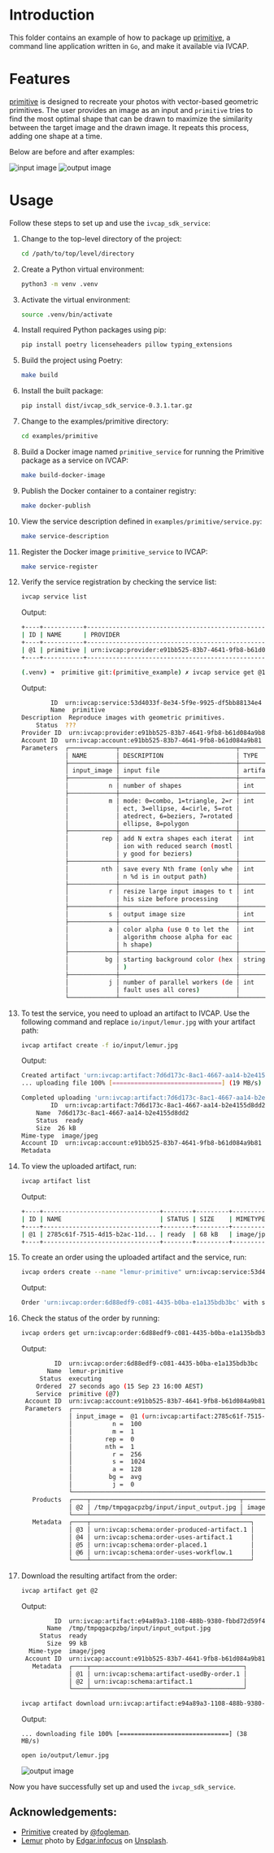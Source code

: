 <!--
Copyright (c) 2023 Commonwealth Scientific and Industrial Research Organisation (CSIRO). All rights reserved.
Use of this source code is governed by a BSD-style license that can be
found in the LICENSE file. See the AUTHORS file for names of contributors.
-->
# Introduction
This folder contains an example of how to package up [primitive](https://github.com/fogleman/primitive), a command line application written in `Go`, and make it available via IVCAP.

# Features 
[primitive](https://github.com/fogleman/primitive) is designed to recreate your photos with vector-based geometric primitives. The user provides an image as an input and `primitive` tries to find the most optimal shape that can be drawn to maximize the similarity between the target image and the drawn image. It repeats this process, adding one shape at a time.

Below are before and after examples:

![input image](io/input/lemur.jpg)
![output image](io/output/lemur.jpg)

# Usage

Follow these steps to set up and use the `ivcap_sdk_service`:

1. Change to the top-level directory of the project:

   ```bash
   cd /path/to/top/level/directory
   ```

2. Create a Python virtual environment:

   ```bash
   python3 -m venv .venv
   ```

3. Activate the virtual environment:

   ```bash
   source .venv/bin/activate
   ```

4. Install required Python packages using pip:

   ```bash
   pip install poetry licenseheaders pillow typing_extensions
   ```

5. Build the project using Poetry:

   ```bash
   make build
   ```

6. Install the built package:

   ```bash
   pip install dist/ivcap_sdk_service-0.3.1.tar.gz
   ```

7. Change to the examples/primitive directory:

   ```bash
   cd examples/primitive
   ```

8. Build a Docker image named `primitive_service` for running the Primitive package as a service on IVCAP:

   ```bash
   make build-docker-image
   ```

9. Publish the Docker container to a container registry:

   ```bash
   make docker-publish
   ```

10. View the service description defined in `examples/primitive/service.py`:

    ```bash
    make service-description
    ```

11. Register the Docker image `primitive_service` to IVCAP:

    ```bash
    make service-register
    ```

12. Verify the service registration by checking the service list:

    ```bash
    ivcap service list
    ```

    Output:

    ```bash                                                                                
    +----+-----------+---------------------------------------------------------+
    | ID | NAME      | PROVIDER                                                |
    +----+-----------+---------------------------------------------------------+
    | @1 | primitive | urn:ivcap:provider:e91bb525-83b7-4641-9fb8-b61d084a9b81 |
    +----+-----------+---------------------------------------------------------+
    ```

    ```bash
    (.venv) ➜  primitive git:(primitive_example) ✗ ivcap service get @1
    ```

    Output:
    ```bash
            ID  urn:ivcap:service:53d4033f-8e34-5f9e-9925-df5bb88134e4                
            Name  primitive                                                             
    Description  Reproduce images with geometric primitives.                           
        Status  ???                                                                   
    Provider ID  urn:ivcap:provider:e91bb525-83b7-4641-9fb8-b61d084a9b81               
    Account ID  urn:ivcap:account:e91bb525-83b7-4641-9fb8-b61d084a9b81                
    Parameters  ┌─────────────┬────────────────────────────────┬──────────┬─────────┐ 
                │ NAME        │ DESCRIPTION                    │ TYPE     │ DEFAULT │ 
                ├─────────────┼────────────────────────────────┼──────────┼─────────┤ 
                │ input_image │ input file                     │ artifact │ ???     │ 
                ├─────────────┼────────────────────────────────┼──────────┼─────────┤ 
                │           n │ number of shapes               │ int      │ 100     │ 
                ├─────────────┼────────────────────────────────┼──────────┼─────────┤ 
                │           m │ mode: 0=combo, 1=triangle, 2=r │ int      │ 1       │ 
                │             │ ect, 3=ellipse, 4=cirle, 5=rot │          │         │ 
                │             │ atedrect, 6=beziers, 7=rotated │          │         │ 
                │             │ ellipse, 8=polygon             │          │         │ 
                ├─────────────┼────────────────────────────────┼──────────┼─────────┤ 
                │         rep │ add N extra shapes each iterat │ int      │ 0       │ 
                │             │ ion with reduced search (mostl │          │         │ 
                │             │ y good for beziers)            │          │         │ 
                ├─────────────┼────────────────────────────────┼──────────┼─────────┤ 
                │         nth │ save every Nth frame (only whe │ int      │ 1       │ 
                │             │ n %d is in output path)        │          │         │ 
                ├─────────────┼────────────────────────────────┼──────────┼─────────┤ 
                │           r │ resize large input images to t │ int      │ 256     │ 
                │             │ his size before processing     │          │         │ 
                ├─────────────┼────────────────────────────────┼──────────┼─────────┤ 
                │           s │ output image size              │ int      │ 1024    │ 
                ├─────────────┼────────────────────────────────┼──────────┼─────────┤ 
                │           a │ color alpha (use 0 to let the  │ int      │ 128     │ 
                │             │ algorithm choose alpha for eac │          │         │ 
                │             │ h shape)                       │          │         │ 
                ├─────────────┼────────────────────────────────┼──────────┼─────────┤ 
                │          bg │ starting background color (hex │ string   │ avg     │ 
                │             │ )                              │          │         │ 
                ├─────────────┼────────────────────────────────┼──────────┼─────────┤ 
                │           j │ number of parallel workers (de │ int      │ 0       │ 
                │             │ fault uses all cores)          │          │         │ 
                └─────────────┴────────────────────────────────┴──────────┴─────────┘ 
    ```    

13. To test the service, you need to upload an artifact to IVCAP. Use the following command and replace `io/input/lemur.jpg` with your artifact path:

    ```bash
    ivcap artifact create -f io/input/lemur.jpg
    ```

    Output:
    ```bash
    Created artifact 'urn:ivcap:artifact:7d6d173c-8ac1-4667-aa14-b2e4155d8dd2'
    ... uploading file 100% [==============================] (19 MB/s)
    
    Completed uploading 'urn:ivcap:artifact:7d6d173c-8ac1-4667-aa14-b2e4155d8dd2'
            ID  urn:ivcap:artifact:7d6d173c-8ac1-4667-aa14-b2e4155d8dd2 
        Name  7d6d173c-8ac1-4667-aa14-b2e4155d8dd2                    
        Status  ready                                                   
        Size  26 kB                                                   
    Mime-type  image/jpeg                                              
    Account ID  urn:ivcap:account:e91bb525-83b7-4641-9fb8-b61d084a9b81  
    Metadata   
    ```    

14. To view the uploaded artifact, run:

    ```bash
    ivcap artifact list
    ```

    Output:
    ```bash
    +----+--------------------------------+--------+---------+------------+
    | ID | NAME                           | STATUS | SIZE    | MIMETYPE   |
    +----+--------------------------------+--------+---------+------------+
    | @1 | 2785c61f-7515-4d15-b2ac-11d... | ready  | 68 kB   | image/jpeg |
    +----+--------------------------------+--------+---------+------------+    
    ```

15. To create an order using the uploaded artifact and the service, run:

    ```bash
    ivcap orders create --name "lemur-primitive" urn:ivcap:service:53d4033f-8e34-5f9e-9925-df5bb88134e4 input_image=urn:ivcap:artifact:2785c61f-7515-4d15-b2ac-11d5dee857aa n=100
    ```

    Output:
    ```bash
    Order 'urn:ivcap:order:6d88edf9-c081-4435-b0ba-e1a135bdb3bc' with status 'pending' submitted.    
    ```    

16. Check the status of the order by running:

    ```bash
    ivcap orders get urn:ivcap:order:6d88edf9-c081-4435-b0ba-e1a135bdb3bc
    ```

    Output:
    ```bash
             ID  urn:ivcap:order:6d88edf9-c081-4435-b0ba-e1a135bdb3bc                            
           Name  lemur-primitive                                                                 
         Status  executing                                                                       
        Ordered  27 seconds ago (15 Sep 23 16:00 AEST)                                           
        Service  primitive (@7)                                                                  
     Account ID  urn:ivcap:account:e91bb525-83b7-4641-9fb8-b61d084a9b81                          
     Parameters  ┌─────────────────────────────────────────────────────────────────────────────┐ 
                 │ input_image =  @1 (urn:ivcap:artifact:2785c61f-7515-4d15-b2ac-11d5dee857aa) │ 
                 │           n =  100                                                          │ 
                 │           m =  1                                                            │ 
                 │         rep =  0                                                            │ 
                 │         nth =  1                                                            │ 
                 │           r =  256                                                          │ 
                 │           s =  1024                                                         │ 
                 │           a =  128                                                          │ 
                 │          bg =  avg                                                          │ 
                 │           j =  0                                                            │ 
                 └─────────────────────────────────────────────────────────────────────────────┘ 
       Products  ┌────┬─────────────────────────────────────────┬────────────┐                   
                 │ @2 │ /tmp/tmpqgacpzbg/input/input_output.jpg │ image/jpeg │                   
                 └────┴─────────────────────────────────────────┴────────────┘                   
       Metadata  ┌────┬────────────────────────────────────────────┐                             
                 │ @3 │ urn:ivcap:schema:order-produced-artifact.1 │                             
                 │ @4 │ urn:ivcap:schema:order-uses-artifact.1     │                             
                 │ @5 │ urn:ivcap:schema:order-placed.1            │                             
                 │ @6 │ urn:ivcap:schema:order-uses-workflow.1     │                             
                 └────┴────────────────────────────────────────────┘        
    ```

17. Download the resulting artifact from the order:

    ```bash
    ivcap artifact get @2
    ```

    Output:
    ```bash
             ID  urn:ivcap:artifact:e94a89a3-1108-488b-9380-fbbd72d59f49 
           Name  /tmp/tmpqgacpzbg/input/input_output.jpg                 
         Status  ready                                                   
           Size  99 kB                                                   
      Mime-type  image/jpeg                                              
     Account ID  urn:ivcap:account:e91bb525-83b7-4641-9fb8-b61d084a9b81  
       Metadata  ┌────┬──────────────────────────────────────────┐       
                 │ @1 │ urn:ivcap:schema:artifact-usedBy-order.1 │       
                 │ @2 │ urn:ivcap:schema:artifact.1              │       
                 └────┴──────────────────────────────────────────┘      
    ```    

    ```bash
    ivcap artifact download urn:ivcap:artifact:e94a89a3-1108-488b-9380-fbbd72d59f49 -f io/output/lemur.jpg
    ```

    Output:
    ```
    ... downloading file 100% [==============================] (38 MB/s)       
    ```

    ```bash
    open io/output/lemur.jpg
    ```
    ![output image](io/output/lemur.jpg)    

Now you have successfully set up and used the `ivcap_sdk_service`.

## Acknowledgements:
- [Primitive](https://github.com/fogleman/primitive) created by [@fogleman](https://github.com/fogleman).
- [Lemur](app/input/lemur.jpg) photo by <a href="https://unsplash.com/@edgar_infocus?utm_source=unsplash&utm_medium=referral&utm_content=creditCopyText">Edgar.infocus</a> on <a href="https://unsplash.com/photos/a-close-up-of-a-small-animal-with-orange-eyes-R1nQaXqYMus?utm_source=unsplash&utm_medium=referral&utm_content=creditCopyText">Unsplash</a>.